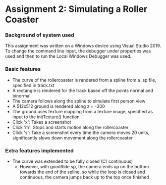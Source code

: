 # Assignment 2: Simulating a Roller Coaster
### Background of system used
This assignment was written on a Windows device using Visual Studio 2019. To change the command line input, the debugger under properties was used and then to run the Local Windows Debugger was used.

### Basic features
- The curve of the rollercoaster is rendered from a spline from a .sp file, specified in track.txt
- A rectangle is rendered for the track based off the points normal and binormal
- The camera follows along the spline to simulate first person view
- A 512x512 ground is rendered along z = -300
- The ground uses texture mapping from a texture image, specified as input to the initTexture() function
- Click 'x': Takes a screenshot
- Click 'm': Stops and starts motion along the rollercoaster
- Click 's': Take a screenshot every time the camera moves 20 units, significantly slows down movement along the rollercoaster

### Extra features implemented
- The curve was extended to be fully closed (C1 continuous)
  - However, with goodRide.sp, the camera ends up on the bottom towards the end of the spline, so while the loop is closed and continuous, the camera jumps back up to the top once finished

